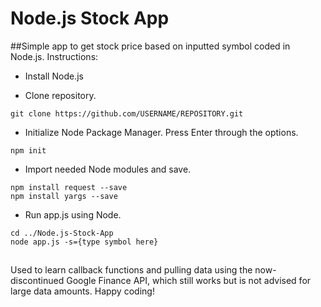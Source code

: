 # Node.js Stock App
##Simple app to get stock price based on inputted symbol coded in Node.js.
Instructions:

- Install Node.js

- Clone repository.
```
git clone https://github.com/USERNAME/REPOSITORY.git
```

- Initialize Node Package Manager. Press Enter through the options.
```
npm init
```

- Import needed Node modules and save.
```
npm install request --save
npm install yargs --save
```

- Run app.js using Node.
```
cd ../Node.js-Stock-App
node app.js -s={type symbol here}
```

##
Used to learn callback functions and pulling data using the now-discontinued Google Finance API, which still works but is not advised for large data amounts.
Happy coding!
